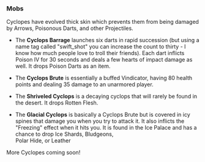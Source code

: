 ### **Mobs**

Cyclopes have evolved thick skin which prevents them from being damaged by Arrows, Poisonous Darts, and other Projectiles.
 
- The **Cyclops Barrage** launches six darts in rapid succession (but using a name tag called "swift_shot" you can increase the count to 
 	thirty - I know how much people love to troll their friends).  Each dart inflicts Poison IV for 30 seconds and deals a few hearts 
 	of impact damage as well.  It drops Poison Darts as an item.
 
- The **Cyclops Brute** is essentially a buffed Vindicator, having 80 health points and dealing 35 damage to an unarmored player.
 
- The **Shriveled Cyclops** is a decaying cyclops that will rarely be found in the desert.  It drops Rotten Flesh.
 
- The **Glacial Cyclops** is basically a Cyclops Brute but is covered in icy spines that damage you when you try to attack it.  It also 
 	inflicts the "Freezing" effect when it hits you.  It is found in the Ice Palace and has a chance to drop Ice Shards, Bludgeons, 	 
 	Polar Hide, or Leather
 
More Cyclopes coming soon!
